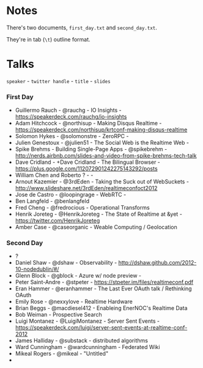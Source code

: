 

# Notes

There's two documents, `first_day.txt` and `second_day.txt`.

They're in tab (`\t`) outline format.


# Talks

`speaker` - `twitter handle` - `title` - `slides`

### First Day

* Guillermo Rauch - @rauchg - IO Insights  - https://speakerdeck.com/rauchg/io-insights
* Adam Hitchcock - @northisup - Making Disqus Realtime  - https://speakerdeck.com/northisup/krtconf-making-disqus-realtime
* Solomon Hykes - @solomonstre - ZeroRPC - 
* Julien Genestoux - @julien51 - The Social Web is the Realtime Web  - 
* Spike Brehms - Building Single-Page Apps - @spikebrehm - http://nerds.airbnb.com/slides-and-video-from-spike-brehms-tech-talk
* Dave Cridland - +Dave Cridland - The Bilingual Browser - https://plus.google.com/112072901242275143292/posts
* William Chen and Roberto ? - - 
* Arnout Kazemier - @3rdEden - Taking the Suck out of WebSuckets - http://www.slideshare.net/3rdEden/realtimeconfoct2012
* Jose de Castro - @loopingrage - WebRTC - 
* Ben Langfeld - @benlangfeld
* Fred Cheng - @fredrocious - Operational Transforms
* Henrik Joreteg - @HenrikJoreteg - The State of Realtime at &yet - https://twitter.com/HenrikJoreteg
* Amber Case - @caseorganic - Weable Computing / Geolocation



### Second Day

* ?
* Daniel Shaw - @dshaw - Observability - http://dshaw.github.com/2012-10-nodedublin/#/
* Glenn Block - @gblock - Azure w/ node preview - 
* Peter Saint-Andre - @stpeter - https://stpeter.im/files/realtimeconf.pdf
* Eran Hammer - @eranhammer - The Last Ever OAuth talk / Rethinking OAuth
* Emily Rose - @nexxylove - Realtime Hardware
* Brian Beggs - @macdiesel412 - Enableing EnerNOC's Realtime Data
* Bob Weiman - Prospective Search
* Luigi Montanez - @LuigiMontanez - Server Sent Events - https://speakerdeck.com/luigi/server-sent-events-at-realtime-conf-2012
* James Halliday - @substack - distributed algorithms 
* Ward Cunningham - @wardcunningham - Federated Wiki
* Mikeal Rogers - @mikeal - "Untitled"
* 